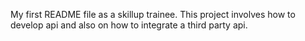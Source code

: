 My first README file as a skillup trainee. This project involves how to develop api and also on how to integrate a third party api.